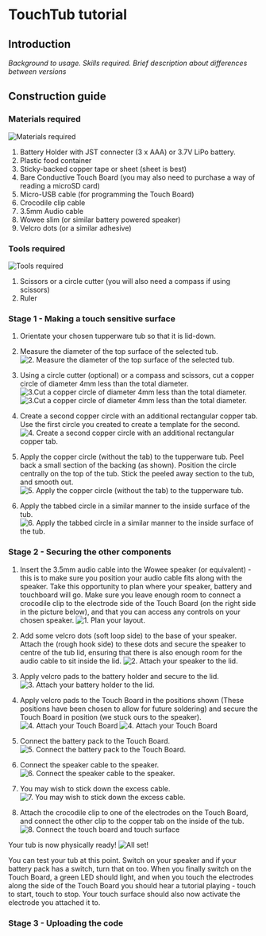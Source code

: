 # TouchTub tutorial

## Introduction

_Background to usage. Skills required. Brief description about differences between versions_


## Construction guide

### Materials required
![](https://BaDoomUK.github.io/TouchTub/Photos/01.jpg "Materials required")

1. Battery Holder with JST connecter (3 x AAA) or 3.7V LiPo battery.
2. Plastic food container
3. Sticky-backed copper tape or sheet (sheet is best)
4. Bare Conductive Touch Board (you may also need to purchase a way of reading a microSD card)
5. Micro-USB cable (for programming the Touch Board)
6. Crocodile clip cable
7. 3.5mm Audio cable
8. Wowee slim (or similar battery powered speaker)
9. Velcro dots (or a similar adhesive)

### Tools required
![](https://BaDoomUK.github.io/TouchTub/Photos/13.jpg "Tools required")

1. Scissors or a circle cutter (you will also need a compass if using scissors)
2. Ruler


### Stage 1 - Making a touch sensitive surface

1. Orientate your chosen tupperware tub so that it is lid-down. 
2. Measure the diameter of the top surface of the selected tub.
![](https://BaDoomUK.github.io/TouchTub/Photos/14.jpg "2. Measure the diameter of the top surface of the selected tub.")

3. Using a circle cutter (optional) or a compass and scissors, cut a copper circle of diameter 4mm less than the total diameter.
![](https://BaDoomUK.github.io/TouchTub/Photos/15.jpg "3.Cut a copper circle of diameter 4mm less than the total diameter.")
![](https://BaDoomUK.github.io/TouchTub/Photos/16.jpg "3.Cut a copper circle of diameter 4mm less than the total diameter.")

4. Create a second copper circle with an additional rectangular copper tab.  Use the first circle you created to create a template for the second.
![](https://BaDoomUK.github.io/TouchTub/Photos/17.jpg "4. Create a second copper circle with an additional rectangular copper tab.")

5. Apply the copper circle (without the tab) to the tupperware tub. Peel back a small section of the backing (as shown). Position the circle centrally on the top of the tub. Stick the peeled away section to the tub, and smooth out.
![](https://BaDoomUK.github.io/TouchTub/Photos/18.jpg "5. Apply the copper circle (without the tab) to the tupperware tub.")

6. Apply the tabbed circle in a similar manner to the inside surface of the tub.
![](https://BaDoomUK.github.io/TouchTub/Photos/20.jpg "6. Apply the tabbed circle in a similar manner to the inside surface of the tub.")


### Stage 2 - Securing the other components
1. Insert the 3.5mm audio cable into the Wowee speaker (or equivalent) - this is to make sure you position your audio cable fits along with the speaker. Take this opportunity to plan where your speaker, battery and touchboard will go. Make sure you leave enough room to connect a crocodile clip to the electrode side of the Touch Board (on the right side in the picture below), and that you can access any controls on your chosen speaker. 
![](https://BaDoomUK.github.io/TouchTub/Photos/22.jpg "1. Plan your layout.")

2. Add some velcro dots (soft loop side) to the base of your speaker. Attach the (rough hook side) to these dots and secure the speaker to centre of the tub lid, ensuring that there is also enough room for the audio cable to sit inside the lid. 
![](https://BaDoomUK.github.io/TouchTub/Photos/24.jpg "2. Attach your speaker to the lid.")

3. Apply velcro pads to the battery holder and secure to the lid.
![](https://BaDoomUK.github.io/TouchTub/Photos/23.jpg "3. Attach your battery holder to the lid.")

4. Apply velcro pads to the Touch Board in the positions shown (These positions have been chosen to allow for future soldering) and secure the Touch Board in position (we stuck ours to the speaker). 
![](https://BaDoomUK.github.io/TouchTub/Photos/25.jpg "4. Attach your Touch Board")
![](https://BaDoomUK.github.io/TouchTub/Photos/26.jpg "4. Attach your Touch Board")

5. Connect the battery pack to the Touch Board.
![](https://BaDoomUK.github.io/TouchTub/Photos/28.jpg "5. Connect the battery pack to the Touch Board.")

6. Connect the speaker cable to the speaker.
![](https://BaDoomUK.github.io/TouchTub/Photos/29.jpg "6. Connect the speaker cable to the speaker.")

7. You may wish to stick down the excess cable.
![](https://BaDoomUK.github.io/TouchTub/Photos/30.jpg "7. You may wish to stick down the excess cable.")

8. Attach the crocodile clip to one of the electrodes on the Touch Board, and connect the other clip to the copper tab on the inside of the tub. 
![](https://BaDoomUK.github.io/TouchTub/Photos/32.jpg "8. Connect the touch board and touch surface")

Your tub is now physically ready!
![](https://BaDoomUK.github.io/TouchTub/Photos/33.jpg "All set!")

You can test your tub at this point. Switch on your speaker and if your battery pack has a switch, turn that on too. When you finally switch on the Touch Board, a green LED should light, and when you touch the electrodes along the side of the Touch Board you should hear a tutorial playing - touch to start, touch to stop. Your touch surface should also now activate the electrode you attached it to.

### Stage 3 - Uploading the code


